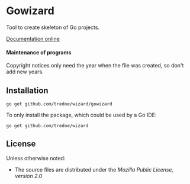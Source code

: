 Gowizard
========
Tool to create skeleton of Go projects.

[Documentation online](http://godoc.org/github.com/tredoe/wizard/gowizard)

#### Maintenance of programs

Copyright notices only need the year when the file was created, so don't add new
years.


## Installation

	go get github.com/tredoe/wizard/gowizard

To only install the package, which could be used by a Go IDE:

	go get github.com/tredoe/wizard

## License

Unless otherwise noted:

+ The source files are distributed under the *Mozilla Public License, version 2.0*

